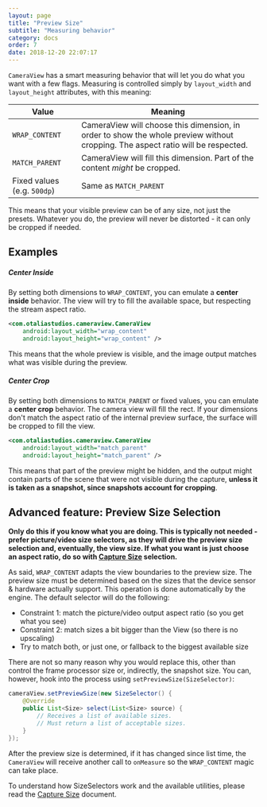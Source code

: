 ```yaml
---
layout: page
title: "Preview Size"
subtitle: "Measuring behavior"
category: docs
order: 7
date: 2018-12-20 22:07:17
---
```


`CameraView` has a smart measuring behavior that will let you do what you want with a few flags.
Measuring is controlled simply by `layout_width` and `layout_height` attributes, with this meaning:

|Value|Meaning|
|-----|-------|
|`WRAP_CONTENT`|CameraView will choose this dimension, in order to show the whole preview without cropping. The aspect ratio will be respected.|
|`MATCH_PARENT`|CameraView will fill this dimension. Part of the content *might* be cropped.
|Fixed values (e.g. `500dp`)|Same as `MATCH_PARENT`|

This means that your visible preview can be of any size, not just the presets.
Whatever you do, the preview will never be distorted - it can only be cropped
if needed.

## Examples

##### Center Inside

By setting both dimensions to `WRAP_CONTENT`, you can emulate a **center inside** behavior.
The view will try to fill the available space, but respecting the stream aspect ratio.


```xml
<com.otaliastudios.cameraview.CameraView
    android:layout_width="wrap_content"
    android:layout_height="wrap_content" />
```

This means that the whole preview is visible, and the image output matches what was visible
during the preview.

##### Center Crop

By setting both dimensions to `MATCH_PARENT` or fixed values, you can emulate a **center crop** 
behavior. The camera view will fill the rect. If your dimensions don't match the aspect ratio
of the internal preview surface, the surface will be cropped to fill the view.

```xml
<com.otaliastudios.cameraview.CameraView
    android:layout_width="match_parent"
    android:layout_height="match_parent" />
```

This means that part of the preview might be hidden, and the output might contain parts of the scene
that were not visible during the capture, **unless it is taken as a snapshot, since snapshots account for cropping**.


## Advanced feature: Preview Size Selection

**Only do this if you know what you are doing. This is typically not needed - prefer picture/video size selectors,
as they will drive the preview size selection and, eventually, the view size. If what you want is just
choose an aspect ratio, do so with [Capture Size](capture-size.html) selection.**

As said, `WRAP_CONTENT` adapts the view boundaries to the preview size. The preview size must be determined
based on the sizes that the device sensor & hardware actually support. This operation is done automatically
by the engine. The default selector will do the following:

- Constraint 1: match the picture/video output aspect ratio (so you get what you see)
- Constraint 2: match sizes a bit bigger than the View (so there is no upscaling)
- Try to match both, or just one, or fallback to the biggest available size

There are not so many reason why you would replace this, other than control the frame processor size
or, indirectly, the snapshot size. You can, however, hook into the process using `setPreviewSize(SizeSelector)`:

```java
cameraView.setPreviewSize(new SizeSelector() {
    @Override
    public List<Size> select(List<Size> source) {
        // Receives a list of available sizes.
        // Must return a list of acceptable sizes.
    }
});
```

After the preview size is determined, if it has changed since list time, the `CameraView` will receive
another call to `onMeasure` so the `WRAP_CONTENT` magic can take place.

To understand how SizeSelectors work and the available utilities, please read the [Capture Size](capture-size.html) document.
